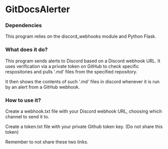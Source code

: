 # GitDocsAlerter
### Dependencies
This program relies on the discord_webhooks module and Python Flask.

### What does it do?
This program sends alerts to Discord based on a Discord webhook URL.
It uses verification via a private token on GitHub to check specific respositories
and pulls '.md' files from the specified repository.

It then shows the contents of such '.md' files in discord whenever it is run by
an alert from a GitHub webhook.

### How to use it?
Create a webhook.txt file with your Discord webhook URL, choosing which channel to 
send it to.

Create a token.txt file with your private Github token key. (Do not share this token)

Remember to not share these two links.



